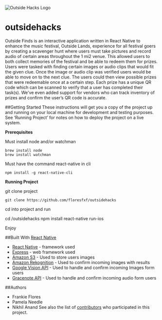 <a>
    <img src="http://www.outsidehacks.com/imgs/IMG_3870.PNG" alt="Outside Hacks Logo"/>
</a>

# outsidehacks
Outside Finds is an interactive application written in React Native to enhance the music festival, Outside Lands, experience for all festival goers by creating a scavenger hunt where users must take pictures and record audio of certain areas throughout the 1 mi2 venue. This allowed users to both collect memories of the festival and be able to redeem them for prizes.
Users were tasked with finding certain images or audio clips that would fit the given clue. Once the image or audio clip was verified users would be able to move on to the next clue. The users could then view possible prizes that were redeemable once at a certain step. Each prize has a unique QR code which can be scanned to verify that a user has completed their task(s).
We've even added support for vendors who can track inventory of prizes and confirm the user’s QR code is accurate.

##Getting Started
These instructions will get you a copy of the project up and running on your local machine for development and testing purposes. See ‘Running Project’ for notes on how to deploy the project on a live system.

**Prerequisites**

Must install node and/or watchman
```
brew install node
brew install watchman
```
Must have the command react-native in cli
```
npm install -g react-native-cli
```
**Running Project**

git clone project
```
git clone https://github.com/floresfxf/outsidehacks
```
cd into project and run

cd /outsidehacks
npm install
react-native run-ios

Enjoy

##Built With
[React Native](http://www.dropwizard.io/1.0.2/docs/)
* [React Native](https://facebook.github.io/react-native/) - framework used
* [Express](https://expressjs.com) - web framework used
* [Amazon S3](https://aws.amazon.com/s3/) - Used to store users images
* [Amazon Rekognition](https://aws.amazon.com/rekognition/) - Used to confirm incoming images with results
* [Google Vision API](https://cloud.google.com/vision/) - Used to handle and confirm incoming Images form users
* [Gracenote API](https://developer.gracenote.com) - Used to handle and confirm incoming audio form users


##Authors
* Frankie Flores
* Pamela Needle 
* Nikhil Anand
See also the list of [contributors](https://github.com/floresfxf/outsidehacks/graphs/contributors) who participated in this project.
